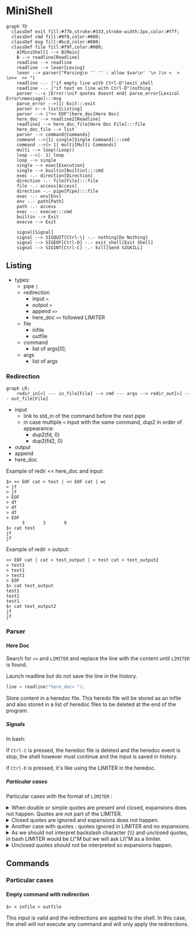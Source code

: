 # MiniShell

```mermaid
graph TD
  classDef exit fill:#77b,stroke:#333,stroke-width:2px,color:#fff;
  classDef cmd fill:#9f9,color:#000;
  classDef msg fill:#bcd,color:#000;
  classDef file fill:#f9f,color:#000;
    A[MiniShell] --> B[Main]
    B --> readline[Readline]
    readline --> readline
    readline --> lexer[Lexing]
    lexer --> parser["Parsing\n '' '' : allow $var\n' '\n |\n <  > \n<<  >> "]
    readline -.- |"if empty line with Ctrl-D"|exit_shell
    readline -.- |"if text on line with Ctrl-D"|nothing
    parser -.-x |Error:\nif quotes doesnt end| parse_error[Lexical Error\nmessage]:::msg
    parse_error -->|1| Exit:::exit
    parser <--> list[Listing]
    parser --> |"<< EOF"|here_doc[Here Doc]
    here_doc --> readline2[Readline]
    readline2 --> here_doc_file[Here Doc File]:::file
    here_doc_file --> list
    parser --> command{Commands}
    command -->|1| single[Single Command]:::cmd
    command -->|> 1| multi[Multi Commands]
    multi --> loop((Loop))
    loop -->|- 1| loop
    loop --> single
    single --> exec{Execution}
    single --> builtin[Builtin]:::cmd
    exec -.- direction[Direction]
    direction -.- file[File]:::file
    file -.- access[Access]
    direction -.- pipe[Pipe]:::file
    exec -.- env[Env]
    env -.- path[Path]
    path -.- access
    exec -.- execve:::cmd
    builtin --> Exit
    execve --> Exit

    signal[Signal]
    signal --> SIGQUIT[Ctrl-\] -.- nothing[Do Nothing]
    signal --> SIGEOF[Ctrl-D] -.- exit_shell[Exit Shell]
    signal --> SIGINT[Ctrl-C] -.- kill[Send SIGKILL]
```

## Listing

- types:
  - pipe `|`
  - redirection
    - input `<`
    - output `>`
    - append `>>`
    - here_doc `<<` followed LIMITER
  - file
    - infile
    - outfile
  - command
    - list of args[0];
  - args
    - list of args

### Redirection

```mermaid
graph LR;
    redir_in[<] --- in_file[File] --> cmd --- args --> redir_out[>] --- out_file[File]
```
- input
  - link to std_in of the command before the next pipe
  - in case multiple `<` input with the same command, dup2 in order of appearance:
    - dup2(fd, 0)
    - dup2(fd2, 0)
- output
- append
- here_doc

Example of redir << here_doc and input:
```shell
$> << EOF cat > test | << EOF cat | wc
> jf
> jf
> EOF
> df
> df
> df
> EOF
      3       3       9
$> cat test
jf
jf
```

Example of redir > output:
```shell
<< EOF cat | cat > test_output | < test cat > test_output2
> test1
> test1
> test1
> EOF
$> cat test_output
test1
test1
test1
$> cat test_output2
jf
jf
```

### Parser

#### Here Doc

Search for `<<` and `LIMITER` and replace the line with the content until `LIMITER` is found.

Launch readline but do not save the line in the history.

```c
line = readline("here_doc> ");
```

Store content in a heredoc file. This heredo file will be stored as an infile and also stored in a list of heredoc files to be deleted at the end of the program.

##### Signals

In bash:

If `Ctrl-C` is pressed, the heredoc file is deleted and the heredoc event is stop, the shell however must continue and the input is saved in history.

if `Ctrl-D` is pressed, it's like using the LIMITER in the heredoc.

##### Particular cases

Particular cases with the format of `LIMITER` :

<details><summary>When double or simple quotes are present and closed, expansions does not happen. Quotes are not part of the LIMITER.</summary>

```bash
$> << "LIM" cat
> $PATH
> LIM
$PATH
```

</details>

<details><summary>Closed quotes are ignored and expansions does not happen.</summary>

```bash
$> << LIM''"" cat
> hey
> LIM
hey
```

</details>

<details><summary>Another case with quotes : quotes ignored in LIMITER and no expansions.</summary>

```bash
$> << L"I"M cat
> $PATH
> LIM
$PATH
```

</details>

<details><summary>As we should not interpret backslash character (\\) and unclosed quotes, in bash LIMITER would be LI"M but we will ask LI\"M as a limiter.</summary>

```bash
$> << LI\"M cat
> hey
> LI\"M
hey
```

</details>

<details><summary>Unclosed quotes should not be interpreted so expansions happen.</summary>

```bash
$> << LIM"' cat
>> hey
>> LIM
hey
```

</details>

## Commands

### Particular cases

#### Empty command with redirection

```shell
$> < infile > outfile
```

This input is valid and the redirections are applied to the shell. In this case, the shell will not execute any command and will only apply the redirections.